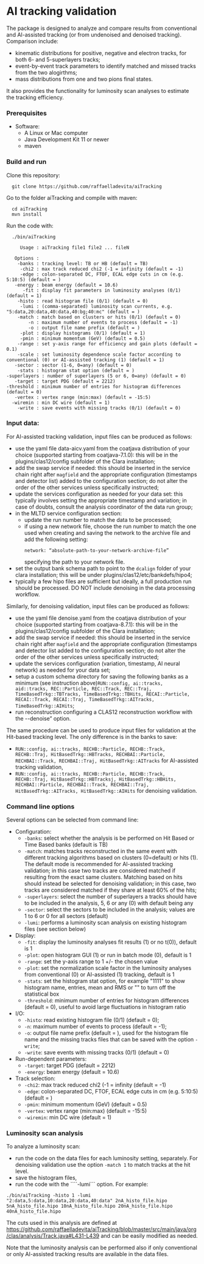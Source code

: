# AI tracking validation

The package is designed to analyze and compare results from conventional and AI-assisted tracking (or from undenoised and denoised tracking). Comparison include:
- kinematic distributions for positive, negative and electron tracks, for both 6- and 5-superlayers tracks;
- event-by-event track parameters to identify matched and missed tracks from the two alogirthms;
- mass distributions from one and two pions final states.

It also provides the functionality for luminosity scan analyses to estimate the tracking efficiency.


### Prerequisites
* Software:
  * A Linux or Mac computer
  * Java Development Kit 11 or newer
  * maven 
  
  
### Build and run
Clone this repository:
```  
  git clone https://github.com/raffaelladevita/aiTracking
```
Go to the folder aiTracking and compile with maven:
```
  cd aiTracking
  mvn install
```

Run the code with:
```
  ./bin/aiTracking
  
     Usage : aiTracking file1 file2 ... fileN

   Options :
    -banks : tracking level: TB or HB (default = TB)
     -chi2 : max track reduced chi2 (-1 = infinity (default = -1)
     -edge : colon-separated DC, FTOF, ECAL edge cuts in cm (e.g. 5:10:5) (default = )
   -energy : beam energy (default = 10.6)
      -fit : display fit parameters in luminosity analyses (0/1) (default = 1)
    -histo : read histogram file (0/1) (default = 0)
     -lumi : (comma-separated) luminosity scan currents, e.g. "5:data,20:data,40:data,40:bg;40:mc" (default = )
    -match : match based on clusters or hits (0/1) (default = 0)
        -n : maximum number of events to process (default = -1)
        -o : output file name prefix (default = )
     -plot : display histograms (0/1) (default = 1)
     -pmin : minimum momentum (GeV) (default = 0.5)
    -range : set y-axis range for efficiency and gain plots (default = 0.1)
    -scale : set luminosity dependence scale factor according to conventional (0) or AI-assisted tracking (1) (default = 1)
   -sector : sector (1-6, 0=any) (default = 0)
    -stats : histogram stat option (default = )
-superlayers : number of superlayers (5 or 6, 0=any) (default = 0)
   -target : target PDG (default = 2212)
-threshold : minimum number of entries for histogram differences (default = 0)
   -vertex : vertex range (min:max) (default = -15:5)
  -wiremin : min DC wire (default = 1)
    -write : save events with missing tracks (0/1) (default = 0)
```  

### Input data:
For AI-assisted tracking validation, input files can be produced as follows:
* use the yaml file data-aicv.yaml from the coatjava distribution of your choice (supported starting from coatjava-7.1.0): this will be in the plugins/clas12/config subfolder of the Clara installation;
* add the swap service if needed: this should be inserted in the service chain right after ```magfield``` and the appropriate configuration (timestamps and detector list) added to the configuration section; do not alter the order of the other services unless specifically instructed;
* update the services configuration as needed for your data set: this typically involves setting the appropriate timestamp and variation; in case of doubts, consult the analysis coordinator of the data run group;
* in the MLTD service configuration section:
  * update the run number to match the data to be processed; 
  * if using a new network file, choose the run number to match the one used when creating and saving the network to the archive file and add the following setting:
    ```
    network: “absolute-path-to-your-network-archive-file”
    ```
    specifying the path to your network file.
* set the output bank schema path to point to the ```dcalign``` folder of your clara installation; this will be under plugins/clas12/etc/bankdefs/hipo4;
* typically a few hipo files are sufficient but ideally, a full production run should be processed. DO NOT include denoising in the data processing workflow.


Similarly, for denoising validation, input files can be produced as follows:
* use the yaml file denoise.yaml from the coatjava distribution of your choice (supported starting from coatjava-8.7.1): this will be in the plugins/clas12/config subfolder of the Clara installation;
* add the swap service if needed: this should be inserted in the service chain right after ```magfield``` and the appropriate configuration (timestamps and detector list added to the configuration section; do not alter the order of the other services unless specifically instructed;
* update the services configuration (variation, timestamp, AI neural network) as needed for your data set;
* setup a custom schema directory for saving the following banks as a minimum (see instruction above)```RUN::config, ai::tracks, aid::tracks, REC::Particle, REC::Track, REC::Traj, TimeBasedTrkg::TBTracks, TimeBasedTrkg::TBHits, RECAI::Particle, RECAI::Track, RECAI::Traj, TimeBasedTrkg::AITracks, TimeBasedTrkg::AIHits```;
* run reconstruction configuring a CLAS12 reconstruction workflow with the --denoise” option.


The same procedure can be used to produce input files for validation at the Hit-based tracking level. The only difference is in the banks to save:
* ```RUN::config, ai::tracks, RECHB::Particle, RECHB::Track, RECHB::Traj, HitBasedTrkg::HBTracks, RECHBAI::Particle, RECHBAI::Track, RECHBAI::Traj, HitBasedTrkg::AITracks``` for AI-assisted tracking validation,
* ```RUN::config, ai::tracks, RECHB::Particle, RECHB::Track, RECHB::Traj, HitBasedTrkg::HBTracksj, HitBasedTrkg::HBHits, RECHBAI::Particle, RECHBAI::Track, RECHBAI::Traj, HitBasedTrkg::AITracks, HitBasedTrkg::AIHits``` for denoising validation.

### Command line options
Several options can be selected from command line:
* Configuration:
  * ```-banks```: select whether the analysis is be performed on Hit Based or Time Based banks (default is TB)
  * ```-match```: matches tracks reconstructed in the same event with different tracking algorithms based on clusters (0=default) or hits (1). The default mode is recommended for AI-assisted tracking validation; in this case two tracks are considered matched if resulting from the exact same clusters. Matching based on hits should instead be selected for denoising validation; in this case, two tracks are considered matched if they share at least 60% of the hits; 
  * ```-superlayers```: select the number of superlayers a tracks should have to be included in the analysis, 5, 6 or any (0) with default being any
  * ```-sector```: select the sectors to be included in the analysis; values are 1 to 6 or 0 for all sectors (default)
  * ```-lumi```: performs a luminosity scan analysis on existing histogram files (see section below)
* Display:
  * ```-fit```: display the luminosity analyses fit results (1) or no t(0)), default is 1
  * ```-plot```: open histogram GUI (1) or run in batch mode (0), default is 1
  * ```-range```: set the y-axis range to 1 +/- the chosen value
  * ```-plot```: set the normalization scale factor in the luminosity analyses from conventional (0) or AI-assisted (1) tracking, default is 1
  * ```-stats```: set the histogram stat option, for example "1111" to show histogram name, entries, mean and RMS or "" to turn off the statistical box
  * ```-threshold```: minimum number of entries for histogram differences (default = 0), useful to avoid large fluctuations in histogram ratio
* I/O:
  * ```-histo```: read existing histogram file (0/1) (default = 0);
  * ```-n```: maximum number of events to process (default = -1);
  * ```-o```: output file name prefix (default = ), used for the histogram file name and the missing tracks files that can be saved with the option ```-write```;
  * ```-write```: save events with missing tracks (0/1) (default = 0)
* Run-dependent parameters:
  * ```-target```: target PDG (default = 2212)
  * ```-energy```: beam energy (default = 10.6)
* Track selection:
  * ```-chi2```: max track reduced chi2 (-1 = infinity (default = -1)
  * ```-edge```: colon-separated DC, FTOF, ECAL edge cuts in cm (e.g. 5:10:5) (default = )
  * ```-pmin```: minimum momentum (GeV) (default = 0.5)
  * ```-vertex```: vertex range (min:max) (default = -15:5)
  * ```-wiremin```: min DC wire (default = 1)
    
    
### Luminosity scan analysis
To analyze a luminosity scan:
* run the code on the data files for each luminosity setting, separately. For denoising validation use the option ```-match 1``` to match tracks at the hit level.
* save the histogram files,
* run the code with the ````-lumi``` option. For example:
```
./bin/aiTracking -histo 1 -lumi "2:data,5:data,10:data,20:data,40:data" 2nA_histo_file.hipo 5nA_histo_file.hipo 10nA_histo_file.hipo 20nA_histo_file.hipo 40nA_histo_file.hipo
```

The cuts used in this analysis are defined at https://github.com/raffaelladevita/aiTracking/blob/master/src/main/java/org/clas/analysis/Track.java#L431-L439 and can be easily modified as needed.

Note that the luminosity analysis can be performed also if only conventional or only AI-assisted tracking results are available in the data files.
